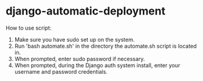 django-automatic-deployment
===========================

How to use script:
1. Make sure you have sudo set up on the system.
2. Run 'bash automate.sh' in the directory the automate.sh script is located in.
3. When prompted, enter sudo password if necessary.
4. When prompted, during the Django auth system install, enter your username and password credentials.
